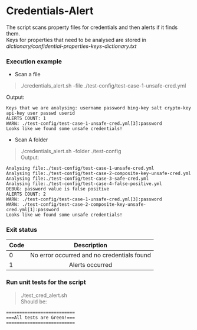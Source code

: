 # Credentials-Alert
The script scans property files for credentials and then alerts if it finds them. \
Keys for properties that need to be analysed are stored in _dictionary/confidential-properties-keys-dictionary.txt_

### Execution example
- Scan a file
> ./credentials_alert.sh -file ./test-config/test-case-1-unsafe-cred.yml 

Output:
```
Keys that we are analysing: username password bing-key salt crypto-key api-key user passwd userid
ALERTS COUNT: 1
WARN: ./test-config/test-case-1-unsafe-cred.yml[3]:password
Looks like we found some unsafe credentials!
```
- Scan A folder
> ./credentials_alert.sh -folder ./test-config \
Output:
```
Analysing file:./test-config/test-case-1-unsafe-cred.yml
Analysing file:./test-config/test-case-2-composite-key-unsafe-cred.yml
Analysing file:./test-config/test-case-3-safe-cred.yml
Analysing file:./test-config/test-case-4-false-positive.yml
DEBUG: password value is false positive
ALERTS COUNT: 2
WARN: ./test-config/test-case-1-unsafe-cred.yml[3]:password
WARN: ./test-config/test-case-2-composite-key-unsafe-cred.yml[1]:password
Looks like we found some unsafe credentials!
```

### Exit status
| Code        | Description   |
| ----------- |:-------------:|
| 0 | No error occurred and no credentials found |
| 1 |  Alerts occurred                           |

### Run unit tests for the script 
> ./test_cred_alert.sh \
Should be:
```
==========================
===All tests are Green!===
==========================
```
